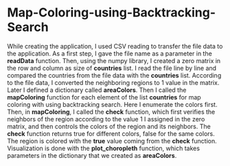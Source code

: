 # Map-Coloring-using-Backtracking-Search
While creating the application, I used CSV reading to transfer the file data to the application. As a first step, I gave the file name as a parameter in the **readData** function. Then, using the numpy library, I created a zero matrix in the row and column as size of **countries** list. I read the file line by line and compared the countries from the file data with the **countries** list. According to the file data, I converted the neighboring regions to 1 value in the matrix. Later I defined a dictionary called **areaColors**.
Then I called the **mapColoring** function for each element of the list **countries** for map coloring with using backtracking search. Here I enumerate the colors first. Then, in **mapColoring**, I called the **check** function, which first verifies the neighbors of the region according to the value 1 I assigned in the zero matrix, and then controls the colors of the region and its neighbors. The **check** function returns true for different colors, false for the same colors. The region is colored with the **true** value coming from the **check** function. Visualization is done with the **plot_choropleth** function, which takes parameters in the dictionary that we created as **areaColors**.
